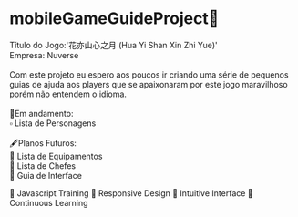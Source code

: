 # mobileGameGuideProject📱
Título do Jogo:'花亦山心之月 (Hua Yi Shan Xin Zhi Yue)'<br>
Empresa: Nuverse<br><br>
Com este projeto eu espero aos poucos ir criando uma série de pequenos guias de ajuda aos players que se apaixonaram por este jogo maravilhoso porém não entendem o idioma.<br><br>
📝Em andamento:<br>
▫️ Lista de Personagens<br><br>
🖋️Planos Futuros:<br>
💠 Lista de Equipamentos<br>
💠 Lista de Chefes<br>
💠 Guia de Interface<br>

:pushpin: Javascript Training
:pushpin: Responsive Design
:pushpin: Intuitive Interface
:pushpin: Continuous Learning
